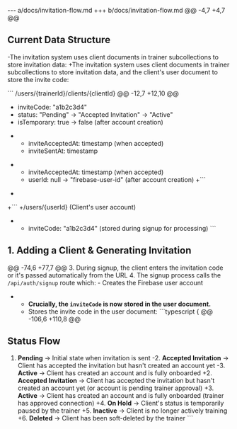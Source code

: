 --- a/docs/invitation-flow.md
+++ b/docs/invitation-flow.md
@@ -4,7 +4,7 @@
 
 ## Current Data Structure
 
-The invitation system uses client documents in trainer subcollections to store invitation data:
+The invitation system uses client documents in trainer subcollections to store invitation data, and the client's user document to store the invite code:
 
 \`\`\`
 /users/{trainerId}/clients/{clientId}
@@ -12,7 +12,10 @@
   - inviteCode: "a1b2c3d4"
   - status: "Pending" → "Accepted Invitation" → "Active"
   - isTemporary: true → false (after account creation)
+  - inviteAcceptedAt: timestamp (when accepted)
   - inviteSentAt: timestamp
-  - inviteAcceptedAt: timestamp (when accepted)
   - userId: null → "firebase-user-id" (after account creation)
+\`\`\`
+
+\`\`\`
+/users/{userId} (Client's user account)
+  - inviteCode: "a1b2c3d4" (stored during signup for processing)
 \`\`\`
 
 ## 1. Adding a Client & Generating Invitation
@@ -74,6 +77,7 @@
 3. During signup, the client enters the invitation code or it's passed automatically from the URL
 4. The signup process calls the `/api/auth/signup` route which:
    - Creates the Firebase user account
+   - **Crucially, the `inviteCode` is now stored in the user document.**
    - Stores the invite code in the user document:
      \`\`\`typescript
      {
@@ -106,6 +110,8 @@
 ## Status Flow
 
 1. **Pending** → Initial state when invitation is sent
-2. **Accepted Invitation** → Client has accepted the invitation but hasn't created an account yet
-3. **Active** → Client has created an account and is fully onboarded
+2. **Accepted Invitation** → Client has accepted the invitation but hasn't created an account yet (or account is pending trainer approval)
+3. **Active** → Client has created an account and is fully onboarded (trainer has approved connection)
+4. **On Hold** → Client's status is temporarily paused by the trainer
+5. **Inactive** → Client is no longer actively training
+6. **Deleted** → Client has been soft-deleted by the trainer
\`\`\`
